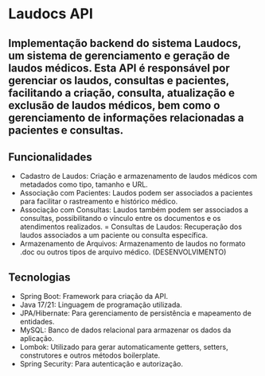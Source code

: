 # Laudocs API
Implementação backend do sistema Laudocs, um sistema de gerenciamento e geração de laudos médicos. Esta API é responsável por gerenciar os laudos, consultas e pacientes, facilitando a criação, consulta, atualização e exclusão de laudos médicos, bem como o gerenciamento de informações relacionadas a pacientes e consultas.
---

## **Funcionalidades**
- Cadastro de Laudos: Criação e armazenamento de laudos médicos com metadados como tipo, tamanho e URL.
- Associação com Pacientes: Laudos podem ser associados a pacientes para facilitar o rastreamento e histórico médico.
- Associação com Consultas: Laudos também podem ser associados a consultas, possibilitando o vínculo entre os documentos e os atendimentos realizados.
= Consultas de Laudos: Recuperação dos laudos associados a um paciente ou consulta específica.
- Armazenamento de Arquivos: Armazenamento de laudos no formato .doc ou outros tipos de arquivo médico. (DESENVOLVIMENTO)

## **Tecnologias**
- Spring Boot: Framework para criação da API.
- Java 17/21: Linguagem de programação utilizada.
- JPA/Hibernate: Para gerenciamento de persistência e mapeamento de entidades.
- MySQL: Banco de dados relacional para armazenar os dados da aplicação.
- Lombok: Utilizado para gerar automaticamente getters, setters, construtores e outros métodos boilerplate.
- Spring Security: Para autenticação e autorização.
